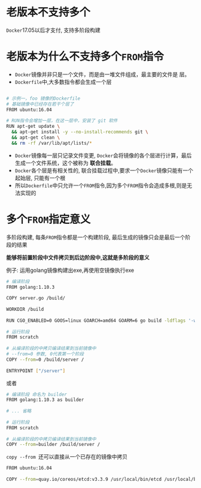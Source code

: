 # 老版本不支持多个

`Docker`17.05以后才支付, 支持多阶段构建

# 老版本为什么不支持多个`FROM`指令

*   `Docker`镜像并非只是一个文件，而是由一堆文件组成，最主要的文件是 层。
*   `Dockerfile`中,大多数指令都会生成一个层

```bash

# 示例一，foo 镜像的Dockerfile
# 基础镜像中已经存在若干个层了
FROM ubuntu:16.04
 
# RUN指令会增加一层，在这一层中，安装了 git 软件
RUN apt-get update \
  && apt-get install -y --no-install-recommends git \
  && apt-get clean \
  && rm -rf /var/lib/apt/lists/*
```

*   `Docker`镜像每一层只记录文件变更, `Docker`会将镜像的各个层进行计算，最后生成一个文件系统，这个被称为 **联合挂载**。
*   `Docker`各个层是有相关性的, 联合挂载过程中,要求一个`Docker`镜像只能有一个起始层, 只能有一个根
*   所以`Dockerfile`中只允许一个`FROM`指令,因为多个`FROM`指令会造成多根,则是无法实现的

# 多个`FROM`指定意义

多阶段构建, 每条`FROM`指令都是一个构建阶段, 最后生成的镜像只会是最后一个阶段的结果

**能够将前置阶段中文件拷贝到后边阶段中,这就是多阶段的意义**

例子: 运用golang镜像构建出exe,再使用空镜像执行exe

```bash
# 编译阶段
FROM golang:1.10.3
 
COPY server.go /build/
 
WORKDIR /build
 
RUN CGO_ENABLED=0 GOOS=linux GOARCH=amd64 GOARM=6 go build -ldflags '-w -s' -o server
 
# 运行阶段
FROM scratch
 
# 从编译阶段的中拷贝编译结果到当前镜像中
# --from=0 参数, 0代表第一个阶段
COPY --from=0 /build/server /
 
ENTRYPOINT ["/server"]

```

或者

```bash
# 编译阶段 命名为 builder
FROM golang:1.10.3 as builder
 
# ... 省略
 
# 运行阶段
FROM scratch
 
# 从编译阶段的中拷贝编译结果到当前镜像中
COPY --from=builder /build/server /
```

`copy --from `还可以直接从一个已存在的镜像中拷贝

```bash
FROM ubuntu:16.04
 
COPY --from=quay.io/coreos/etcd:v3.3.9 /usr/local/bin/etcd /usr/local/bin/
```

